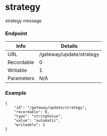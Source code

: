 # strategy

strategy message


### Endpoint

| Info  | Details |
| ------------- | ------------- |
| URL   | /gateway/update/strategy   |
| Recordable   | 0   |
| Writable   | 1   |
| Parameters  | N/A  |

### Example
```
{
    "id": "/gateway/update/strategy",
    "recordable": 0,
    "type": "stringValue",
    "value": "automatic",
    "writeable": 1
}
```
